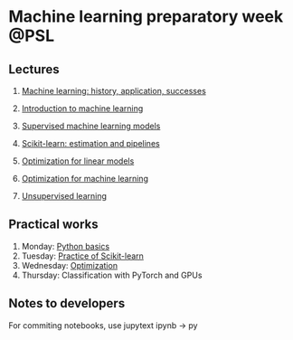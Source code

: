 # Machine learning preparatory week @PSL

## Lectures

  1. [Machine learning: history, application, successes](https://data-psl.github.io/lectures2020/slides/01_machine_learning_successes)
  2. [Introduction to machine learning](https://data-psl.github.io/lectures2020/slides/02_intro_to_machine_learning)
  3. [Supervised machine learning models](https://data-psl.github.io/lectures2020/slides/03_machine_learning_models/)
  4. [Scikit-learn: estimation and pipelines](https://data-psl.github.io/lectures2020/slides/04_scikit_learn/)
  5. [Optimization for linear models](https://data-psl.github.io/lectures2020/slides/05_optimization_linear_models/)
  6. [Optimization for machine learning](https://data-psl.github.io/lectures2020/slides/06_optimization_general/)

  8. [Unsupervised learning](https://data-psl.github.io/lectures2020/slides/08_unsupervised_learning/)

## Practical works

 1. Monday: [Python basics](https://colab.research.google.com/github/data-psl/lectures2020/blob/master/notebooks/01_python_basics.ipynb)
 2. Tuesday: [Practice of Scikit-learn](https://github.com/data-psl/lectures2020/tree/master/notebooks/02_sklearn)
 3. Wednesday: [Optimization](https://colab.research.google.com/github/data-psl/lectures2020/blob/master/notebooks/03_optimization.ipynb)
 4. Thursday: Classification with PyTorch and GPUs

## Notes to developers

For commiting notebooks, use jupytext ipynb -> py
